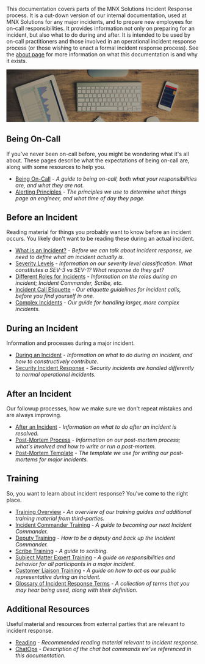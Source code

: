 This documentation covers parts of the MNX Solutions Incident Response process. It is a cut-down version of our internal documentation, used at MNX Solutions for any major incidents, and to prepare new employees for on-call responsibilities. It provides information not only on preparing for an incident, but also what to do during and after. It is intended to be used by on-call practitioners and those involved in an operational incident response process (or those wishing to enact a formal incident response process). See the [about page](about.md) for more information on what this documentation is and why it exists.

![Incident Response at MNX Solutions](./assets/img/headers/mnxsolutions_ir.jpg)

## Being On-Call

If you've never been on-call before, you might be wondering what it's all about. These pages describe what the expectations of being on-call are, along with some resources to help you.

* [Being On-Call](oncall/being_oncall.md) - _A guide to being on-call, both what your responsibilities are, and what they are not._
* [Alerting Principles](oncall/alerting_principles.md) - _The principles we use to determine what things page an engineer, and what time of day they page._

## Before an Incident

Reading material for things you probably want to know before an incident occurs. You likely don't want to be reading these during an actual incident.

* [What is an Incident?](before/what_is_an_incident.md) - _Before we can talk about incident response, we need to define what an incident actually is._
* [Severity Levels](before/severity_levels.md) - _Information on our severity level classification. What constitutes a SEV-3 vs SEV-1? What response do they get?_
* [Different Roles for Incidents](before/different_roles.md) - _Information on the roles during an incident; Incident Commander, Scribe, etc._
* [Incident Call Etiquette](before/call_etiquette.md) - _Our etiquette guidelines for incident calls, before you find yourself in one._
* [Complex Incidents](before/complex_incidents.md) - _Our guide for handling larger, more complex incidents._

## During an Incident

Information and processes during a major incident.

* [During an Incident](during/during_an_incident.md) - _Information on what to do during an incident, and how to constructively contribute._
* [Security Incident Response](during/security_incident_response.md) - _Security incidents are handled differently to normal operational incidents._

## After an Incident

Our followup processes, how we make sure we don't repeat mistakes and are always improving.

* [After an Incident](after/after_an_incident.md) - _Information on what to do after an incident is resolved._
* [Post-Mortem Process](after/post_mortem_process.md) - _Information on our post-mortem process; what's involved and how to write or run a post-mortem._
* [Post-Mortem Template](after/post_mortem_template.md) - _The template we use for writing our post-mortems for major incidents._

## Training

So, you want to learn about incident response? You've come to the right place.

* [Training Overview](training/overview.md) - _An overview of our training guides and additional training material from third-parties._
* [Incident Commander Training](training/incident_commander.md) - _A guide to becoming our next Incident Commander._
* [Deputy Training](training/deputy.md) - _How to be a deputy and back up the Incident Commander._
* [Scribe Training](training/scribe.md) - _A guide to scribing._
* [Subject Matter Expert Training](training/subject_matter_expert.md) - _A guide on responsibilities and behavior for all participants in a major incident._
* [Customer Liaison Training](training/customer_liaison.md) - _A guide on how to act as our public representative during an incident._
* [Glossary of Incident Response Terms](training/glossary.md) - _A collection of terms that you may hear being used, along with their definition._

## Additional Resources

Useful material and resources from external parties that are relevant to incident response.

* [Reading](resources/reading.md) - _Recommended reading material relevant to incident response._
* [ChatOps](resources/chatops.md) - _Description of the chat bot commands we've referenced in this documentation._
